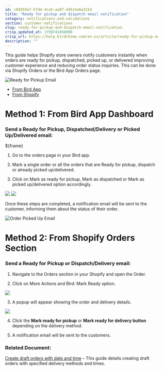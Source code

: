 ```yaml
---
id: c04559a7-5fdd-4ca5-aa97-d4514a6a315d
title: "Ready for pickup and dispatch email notification"
category: notifications-and-validations
section: customer-notifications
slug: ready-for-pickup-and-dispatch-email-notification
crisp_updated_at: 1750741856000
crisp_url: https://help.birdchime.com/en-us/article/ready-for-pickup-and-dispatch-email-notification-8o1c1h/
description: ""
---
```


This guide helps Shopify store owners notify customers instantly when orders are ready for pickup, dispatched, picked up, or delivered improving customer experience and reducing order status inquiries. This can be done via Shopify Orders or the Bird App Orders page.

![Ready for Pickup Email](https://storage.crisp.chat/users/helpdesk/website/ca826b447482b000/image_1ifwn96.png)

* [From Bird App](#1-method-1-from-bird-app-dashboard)
* [From Shopify](#1-method-2-from-shopify-orders-section)

# Method 1: From Bird App Dashboard

### Send a Ready for Pickup, Dispatched/Delivery or Picked Up/Delivered email:

${frame}[](https://www.youtube.com/embed/D-F6busl8MI)
1. Go to the orders page in your Bird app.

2. Mark a single order or all the orders that are Ready for pickup, dispatch or already picked up/delivered.

3. Click on Mark as ready for pickup, Mark as dispatched or Mark as picked up/delivered option accordingly.

![](https://storage.crisp.chat/users/helpdesk/website/ca826b447482b000/screenshot-2024-12-16-142753_eds53t.png)
![](https://storage.crisp.chat/users/helpdesk/website/ca826b447482b000/image_1xuyjdy.png)

Once these steps are completed, a notification email will be sent to the customer, informing them about the status of their order.

![Order Picked Up Email](https://storage.crisp.chat/users/helpdesk/website/ca826b447482b000/image_9w0lpz.png)

# Method 2: From Shopify Orders Section

### Send a Ready for Pickup or Dispatch/Delivery email:

1. Navigate to the Orders section in your Shopify and open the Order.

2. Click on More Actions and Bird: Mark Ready option.

![](https://storage.crisp.chat/users/helpdesk/website/ca826b447482b000/image_1iwsic1.png)

3. A popup will appear showing the order and delivery details.

![](https://storage.crisp.chat/users/helpdesk/website/ca826b447482b000/image_8lxd9.png)

4. Click the **Mark ready for pickup** or **Mark ready for delivery button** depending on the delivery method.

5. A notification email will be sent to the customers.

### Related Document:

[Create draft orders with date and time](https://help.birdchime.com/en-us/article/create-draft-order-with-date-and-time-1i8tjop/) – This guide details creating draft orders with specified delivery methods and times.
